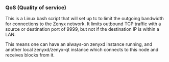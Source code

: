 ### QoS (Quality of service) ###

This is a Linux bash script that will set up tc to limit the outgoing bandwidth for connections to the Zenyx network. It limits outbound TCP traffic with a source or destination port of 9999, but not if the destination IP is within a LAN.

This means one can have an always-on zenyxd instance running, and another local zenyxd/zenyx-qt instance which connects to this node and receives blocks from it.
